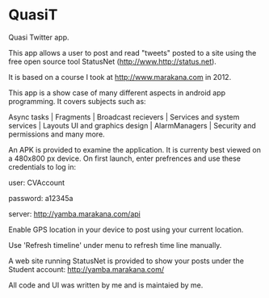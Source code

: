 QuasiT
======

Quasi Twitter app.

This app allows a user to post and read "tweets" posted to a site using the free open source tool StatusNet
(http://www.http://status.net).

It is based on a course I took at http://www.marakana.com in 2012. 

This app is a show case of many different aspects in android app programming.
It covers subjects such as:

Async tasks | Fragments | Broadcast recievers | Services and system services | Layouts UI and graphics design | AlarmManagers | 
Security and permissions and many more.

An APK is provided to examine the application. It is currenty best viewed on a 480x800 px device.
On first launch, enter prefrences and use these credentials to log in:

user: CVAccount

password: a12345a

server:  http://yamba.marakana.com/api

Enable GPS location in your device to post using your current location.

Use 'Refresh timeline' under menu to refresh time line manually.

A web site running StatusNet is provided to show your posts under the Student account: http://yamba.marakana.com/

All code and UI was written by me and is maintaied by me. 




